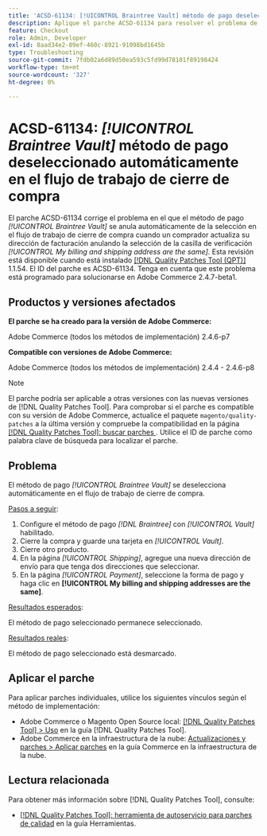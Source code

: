 ```yaml
---
title: 'ACSD-61134: [!UICONTROL Braintree Vault] método de pago deseleccionado automáticamente en el flujo de trabajo de cierre de compra'
description: Aplique el parche ACSD-61134 para resolver el problema de Adobe Commerce en el que el método de pago *[!UICONTROL Braintree Vault]* se anula automáticamente en el flujo de trabajo de cierre de compra cuando un comprador actualiza su dirección de facturación anulando la selección de la casilla de verificación *[!UICONTROL My billing and shipping address are the same]*.
feature: Checkout
role: Admin, Developer
exl-id: 8aad34e2-89ef-460c-8921-91098bd1645b
type: Troubleshooting
source-git-commit: 7fdb02a6d89d50ea593c5fd99d78101f89198424
workflow-type: tm+mt
source-wordcount: '327'
ht-degree: 0%

---
```


# ACSD-61134: *[!UICONTROL Braintree Vault]* método de pago deseleccionado automáticamente en el flujo de trabajo de cierre de compra

El parche ACSD-61134 corrige el problema en el que el método de pago *[!UICONTROL Braintree Vault]* se anula automáticamente de la selección en el flujo de trabajo de cierre de compra cuando un comprador actualiza su dirección de facturación anulando la selección de la casilla de verificación *[!UICONTROL My billing and shipping address are the same]*. Esta revisión está disponible cuando está instalado [[!DNL Quality Patches Tool (QPT)]](https://experienceleague.adobe.com/es/docs/commerce-operations/tools/quality-patches-tool/quality-patches-tool-to-self-serve-quality-patches) 1.1.54. El ID del parche es ACSD-61134. Tenga en cuenta que este problema está programado para solucionarse en Adobe Commerce 2.4.7-beta1.

## Productos y versiones afectados

**El parche se ha creado para la versión de Adobe Commerce:**

Adobe Commerce (todos los métodos de implementación) 2.4.6-p7

**Compatible con versiones de Adobe Commerce:**

Adobe Commerce (todos los métodos de implementación) 2.4.4 - 2.4.6-p8

>[!NOTE]
>
>El parche podría ser aplicable a otras versiones con las nuevas versiones de [!DNL Quality Patches Tool]. Para comprobar si el parche es compatible con su versión de Adobe Commerce, actualice el paquete `magento/quality-patches` a la última versión y compruebe la compatibilidad en la página [[!DNL Quality Patches Tool]: buscar parches &#x200B;](https://experienceleague.adobe.com/tools/commerce-quality-patches/index.html?lang=es). Utilice el ID de parche como palabra clave de búsqueda para localizar el parche.

## Problema

El método de pago *[!UICONTROL Braintree Vault]* se deselecciona automáticamente en el flujo de trabajo de cierre de compra.

<u>Pasos a seguir</u>:

1. Configure el método de pago *[!DNL Braintree]* con *[!UICONTROL Vault]* habilitado.
1. Cierre la compra y guarde una tarjeta en *[!UICONTROL Vault]*.
1. Cierre otro producto.
1. En la página *[!UICONTROL Shipping]*, agregue una nueva dirección de envío para que tenga dos direcciones que seleccionar.
1. En la página *[!UICONTROL Payment]*, seleccione la forma de pago y haga clic en **[!UICONTROL My billing and shipping addresses are the same]**.

<u>Resultados esperados</u>:

El método de pago seleccionado permanece seleccionado.

<u>Resultados reales</u>:

El método de pago seleccionado está desmarcado.

## Aplicar el parche

Para aplicar parches individuales, utilice los siguientes vínculos según el método de implementación:

* Adobe Commerce o Magento Open Source local: [[!DNL Quality Patches Tool] > Uso](/help/tools/quality-patches-tool/usage.md) en la guía [!DNL Quality Patches Tool].
* Adobe Commerce en la infraestructura de la nube: [Actualizaciones y parches > Aplicar parches](https://experienceleague.adobe.com/docs/commerce-cloud-service/user-guide/develop/upgrade/apply-patches.html?lang=es) en la guía Commerce en la infraestructura de la nube.

## Lectura relacionada

Para obtener más información sobre [!DNL Quality Patches Tool], consulte:

* [[!DNL Quality Patches Tool]: herramienta de autoservicio para parches de calidad](/help/tools/quality-patches-tool/quality-patches-tool-to-self-serve-quality-patches.md) en la guía Herramientas.
